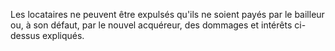   
 Les locataires ne peuvent être expulsés qu'ils ne soient payés par le bailleur ou, à son défaut, par le nouvel acquéreur, des dommages et intérêts ci-dessus expliqués.  

  
